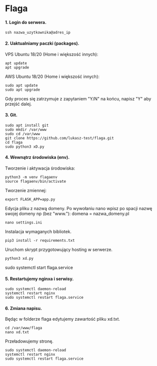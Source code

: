 # Flaga

#### 1. Login do serwera.

```
ssh nazwa_uzytkownika@adres_ip
```


#### 2. Uaktualniamy paczki (packages).

VPS Ubuntu 18/20 (Home i większość innych):
```
apt update
apt upgrade
```
AWS Ubuntu 18/20 (Home i większość innych):
```
sudo apt update
sudo apt upgrade
```

Gdy proces się zatrzymuje z zapytaniem "Y/N" na końcu, napisz "Y" aby przejść dalej.

#### 3. Git.


```
sudo apt install git
sudo mkdir /var/www
sudo cd /var/www
git clone https://github.com/lukasz-test/flaga.git
cd flaga
sudo python3 xD.py
```

#### 4. Wewnątrz środowiska (env).

Tworzenie i aktywacja środowiska:
```
python3 -m venv flagaenv
source flagaenv/bin/activate
```

Tworzenie zmiennej:
```
export FLASK_APP=app.py
```

Edycja pliku z nazwą domeny. Po wywołaniu nano wpisz po spacji nazwę swojej domeny np (bez "www."): 
domena = nazwa_domeny.pl
```
nano settings.ini
```

Instalacja wymaganych bibliotek.
```
pip3 install -r requirements.txt
```

Uruchom skrypt przygotowujący hosting w serwerze.
```
python3 xd.py
```


sudo systemctl start flaga.service

#### 5. Restartujemy nginxa i serwisy.

```
sudo systemctl daemon-reload
systemctl restart nginx
sudo systemctl restart flaga.service
```


#### 6. Zmiana napisu.

Będąc w folderze flaga edytujemy zawartość pliku xd.txt.
```
cd /var/www/flaga
nano xd.txt
```

Przeładowujemy stronę.
```
sudo systemctl daemon-reload
systemctl restart nginx
sudo systemctl restart flaga.service
```



